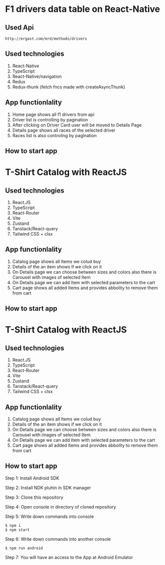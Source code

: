 # F1 drivers data table on React-Native

## Used Api 
``http://ergast.com/mrd/methods/drivers``

## Used technologies
1. React-Native
2. TypeScript
3. React-Native/navigation
5. Redux
6. Redux-thunk (fetch fncs made with createAsyncThunk)

## App functionlality
1. Home page shows all f1 drivers from api
2. Driver list is controlling by pagination
3. After clicking on Driver Card user will be moved to Details Page
4. Details page shows all races of the selected driver
5. Races list is also controling by pagination

## How to start app

# T-Shirt Catalog with ReactJS

## Used technologies
1. React.JS
2. TypeScript
3. React-Router
4. Vite
5. Zustand
6. Tanstack/React-query
7. Tailwind CSS + clsx

## App functionlality
1. Catalog page shows all Items we colud buy
2. Details of the an item shows if we click on it
3. On Details page we can choose between sizes and colors also there is Carousel with images of selected Item
4. On Details page we can add Item with selected parameters to the cart
5. Cart page shows all added Items and provides abbolity to remove them from cart

## How to start app

# T-Shirt Catalog with ReactJS

## Used technologies
1. React.JS
2. TypeScript
3. React-Router
4. Vite
5. Zustand
6. Tanstack/React-query
7. Tailwind CSS + clsx

## App functionlality
1. Catalog page shows all Items we colud buy
2. Details of the an item shows if we click on it
3. On Details page we can choose between sizes and colors also there is Carousel with images of selected Item
4. On Details page we can add Item with selected parameters to the cart
5. Cart page shows all added Items and provides abbolity to remove them from cart

## How to start app

Step 1: Install Android SDK

Step 2: Install NDK pluhin in SDK manager

Step 3: Clone this repository  

Step 4: Open console in directory of cloned repository

Step 5: Write down commands into console

    $ npm i
    $ npm start

Step 6: Write down commands into another console

    $ npm run android
    
Step 7: You will have an access to the App at Android Emulator